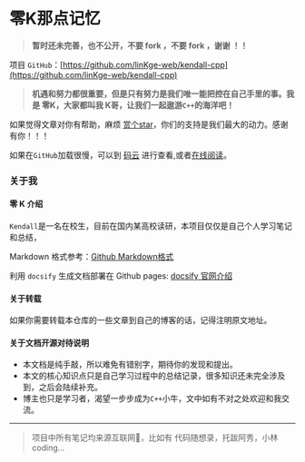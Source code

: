 # 零K那点记忆

> **暂时还未完善，也不公开，不要 fork ，不要 fork ，谢谢 ！！**

项目 `GitHub`：[https://github.com/linKge-web/kendall-cpp](https://github.com/linKge-web/kendall-cpp)

  > **机遇和努力都很重要，但是只有努力是我们唯一能把控在自己手里的事。我是 零K，大家都叫我 K哥，让我们一起遨游`C++`的海洋吧！**

如果觉得文章对你有帮助，麻烦 [赏个star](https://github.com/linKge-web/kendall-cpp)，你们的支持是我们最大的动力。感谢有你！！！
  
如果在`GitHub`加载很慢，可以到 [码云](https://gitee.com/linKge-web/kendall-cpp/tree/main/docs) 进行查看,或者[在线阅读](https://kendall-cpp.github.io/kendall-cpp/#/)。
   

### 关于我

#### 零 K 介绍
`Kendall`是一名在校生，目前在国内某高校读研，本项目仅仅是自己个人学习笔记和总结，

Markdown 格式参考：[Github Markdown格式](https://guides.github.com/features/mastering-markdown/)

利用 `docsify` 生成文档部署在 Github pages: [docsify 官网介绍](https://docsify.js.org/#/)

#### 关于转载

如果你需要转载本仓库的一些文章到自己的博客的话，记得注明原文地址。

#### 关于文档开源对待说明
- 本文档是纯手敲，所以难免有错别字，期待你的发现和提出。
- 本文的核心知识点只是自己学习过程中的总结记录，很多知识还未完全涉及到，之后会陆续补充。
- 博主也只是学习者，渴望一步步成为`C++`小牛，文中如有不对之处欢迎和我交流。

-----
> 项目中所有笔记均来源互联网📱，比如有 代码随想录，托跋阿秀，小林coding...


